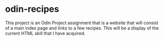 # odin-recipes
This project is an Odin Project assignment that is a website that will consist of a main index page
and links to a few recipes. This will be a display of the current HTML skill that I have acquired.
